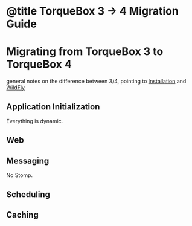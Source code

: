 # @title TorqueBox 3 -> 4 Migration Guide

# Migrating from TorqueBox 3 to TorqueBox 4

general notes on the difference between 3/4, pointing to
[Installation](installation.md) and [WildFly](wildfly.md)

## Application Initialization

Everything is dynamic.

## Web

## Messaging

No Stomp.

## Scheduling

## Caching
